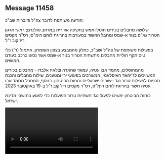 ## Message 11458

הודעה משותפת לדובר צה"ל ודוברות שב"כ:

שלושה מחבלים בכירים חוסלו אמש בתקיפה אווירית במרחב טולכרם; ראשי ארגון הטרור גא"פ בנור א-שמס ומחבל החשוד במעורבות בהריגת לוחם הימ"ס, רס"ר מקסים ריז'קוב ז"ל

בפעילות משותפת של צה"ל ושב"כ, כחלק מהמבצע בצפון השומרון, אתמול (ד') כלי טיס תקף חוליית מחבלים מתשתית הטרור בנור א-שמס אשר נסעו ברכב בעודם חמושים. 

מהמחוסלים, מחמד אבו עטיה, עמאד שחאדה וצלאח אלבדו - מחבלים בכירים המשויכים לג׳יהאד האיסלאמי,  המעורבים בפיגועי ירי ומטענים, שילוח מחבלים והכנת תכניות לפעילות טרור נגד יישובים ישראליים וכוחות הביטחון.
בנוסף, המחבל מחמד אבו עטיה חשוד בהריגת לוחם הימ"ס, רס"ר מקסים ריז׳קוב ז"ל ב-19 באוקטובר 2023.

כוחות הביטחון ימשיכו לפעול נגד תשתיות טרור הפועלות כדי לפגוע בתושבי מדינת ישראל.

![Video](11458/11458_media.mp4)
